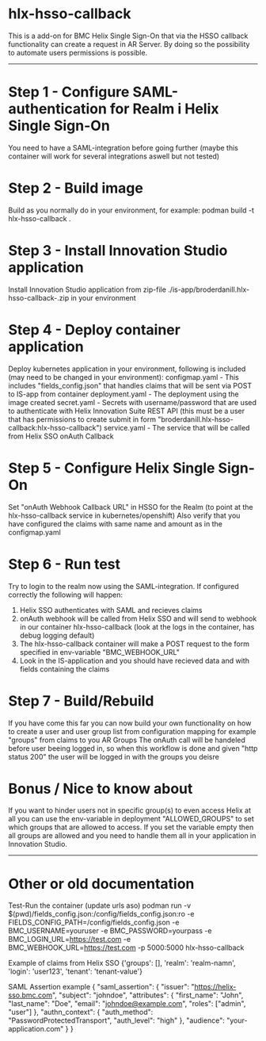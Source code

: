 # hlx-hsso-callback
This is a add-on for BMC Helix Single Sign-On that via the HSSO callback functionality can create a request in AR Server. By doing so the possibility to automate users permissions is possible.


----------------------------------------------------------------------------------

# Step 1 - Configure SAML-authentication for Realm i Helix Single Sign-On
You need to have a SAML-integration before going further (maybe this container will work for several integrations aswell but not tested)

# Step 2 - Build image
Build as you normally do in your environment, for example:
  podman build -t hlx-hsso-callback .

# Step 3 - Install Innovation Studio application
Install Innovation Studio application from zip-file ./is-app/broderdanill.hlx-hsso-callback-<version>.zip in your environment

# Step 4 - Deploy container application
Deploy kubernetes application in your environment, following is included (may need to be changed in your environment):
  configmap.yaml - This includes "fields_config.json" that handles claims that will be sent via POST to IS-app from container
  deployment.yaml - The deployment using the image created
  secret.yaml - Secrets with username/password that are used to authenticate with Helix Innovation Suite REST API (this must be a user that has permissions to create submit in form "broderdanill.hlx-hsso-callback:hlx-hsso-callback")
  service.yaml - The service that will be called from Helix SSO onAuth Callback

# Step 5 - Configure Helix Single Sign-On
Set "onAuth Webhook Callback URL" in HSSO for the Realm (to point at the hlx-hsso-callback service in kubernetes/openshift)
Also verify that you have configured the claims with same name and amount as in the configmap.yaml

# Step 6 - Run test
Try to login to the realm now using the SAML-integration. If configured correctly the following will happen:
  1. Helix SSO authenticates with SAML and recieves claims
  2. onAuth webhook will be called from Helix SSO and will send to webhook in our container hlx-hsso-callback (look at the logs in the container, has debug logging default)
  3. The hlx-hsso-callback container will make a POST request to the form specified in env-variable "BMC_WEBHOOK_URL"
  4. Look in the IS-application and you should have recieved data and with fields containing the claims

# Step 7 - Build/Rebuild
If you have come this far you can now build your own functionality on how to create a user and user group list from configuration mapping for example "groups" from claims to you AR Groups
The onAuth call will be handeled before user beeing logged in, so when this workflow is done and given "http status 200" the user will be logged in with the groups you deisre


# Bonus / Nice to know about
If you want to hinder users not in specific group(s) to even access Helix at all you can use the env-variable in deployment "ALLOWED_GROUPS" to set which groups that are allowed to access. If you set the variable empty then all groups are allowed and you need to handle them all in your application in Innovation Studio.


----------------------------------------------------------------------------------

# Other or old documentation



Test-Run the container (update urls aso)
podman run -v $(pwd)/fields_config.json:/config/fields_config.json:ro -e FIELDS_CONFIG_PATH=/config/fields_config.json -e BMC_USERNAME=youruser -e BMC_PASSWORD=yourpass -e BMC_LOGIN_URL=https://test.com -e BMC_WEBHOOK_URL=https://test.com -p 5000:5000 hlx-hsso-callback


Example of claims from Helix SSO
{'groups': [], 'realm': 'realm-namn', 'login': 'user123', 'tenant': 'tenant-value'}


SAML Assertion example
{
  "saml_assertion": {
    "issuer": "https://helix-sso.bmc.com",
    "subject": "johndoe",
    "attributes": {
      "first_name": "John",
      "last_name": "Doe",
      "email": "johndoe@example.com",
      "roles": ["admin", "user"]
    },
    "authn_context": {
      "auth_method": "PasswordProtectedTransport",
      "auth_level": "high"
    },
    "audience": "your-application.com"
  }
}

